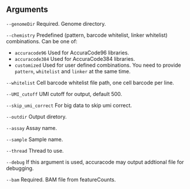 ## Arguments
`--genomeDir` Required. Genome directory.

`--chemistry` Predefined (pattern, barcode whitelist, linker whitelist) combinations. Can be one of:
- `accuracode96` Used for AccuraCode96 libraries.
- `accuracode384` Used for AccuraCode384 libraries.
- `customized` Used for user defined combinations. You need to provide `pattern`, `whitelist` and  `linker` at the
same time.

`--whitelist` Cell barcode whitelist file path, one cell barcode per line.

`--UMI_cutoff` UMI cutoff for output, default 500.

`--skip_umi_correct` For big data to skip umi correct.

`--outdir` Output diretory.

`--assay` Assay name.

`--sample` Sample name.

`--thread` Thread to use.

`--debug` If this argument is used, accuracode may output addtional file for debugging.

`--bam` Required. BAM file from featureCounts.

